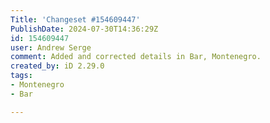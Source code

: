 ```yaml
---
Title: 'Changeset #154609447'
PublishDate: 2024-07-30T14:36:29Z
id: 154609447
user: Andrew Serge
comment: Added and corrected details in Bar, Montenegro.
created_by: iD 2.29.0
tags:
- Montenegro
- Bar

---
```

